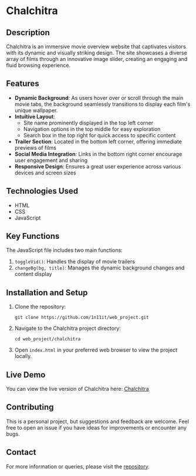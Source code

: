 # Chalchitra

## Description
Chalchitra is an immersive movie overview website that captivates visitors with its dynamic and visually striking design. The site showcases a diverse array of films through an innovative image slider, creating an engaging and fluid browsing experience.

## Features
- **Dynamic Background**: As users hover over or scroll through the main movie tabs, the background seamlessly transitions to display each film's unique wallpaper.
- **Intuitive Layout**: 
  - Site name prominently displayed in the top left corner
  - Navigation options in the top middle for easy exploration
  - Search box in the top right for quick access to specific content
- **Trailer Section**: Located in the bottom left corner, offering immediate previews of films
- **Social Media Integration**: Links in the bottom right corner encourage user engagement and sharing
- **Responsive Design**: Ensures a great user experience across various devices and screen sizes

## Technologies Used
- HTML
- CSS
- JavaScript

## Key Functions
The JavaScript file includes two main functions:

1. `toggleVid()`: Handles the display of movie trailers
2. `changeBg(bg, title)`: Manages the dynamic background changes and content display

## Installation and Setup
1. Clone the repository:
   ```
   git clone https://github.com/1n11it/web_project.git
   ```
2. Navigate to the Chalchitra project directory:
   ```
   cd web_project/chalchitra
   ```
3. Open `index.html` in your preferred web browser to view the project locally.

## Live Demo
You can view the live version of Chalchitra here: [Chalchitra](https://chalchitra-369.netlify.app/)

## Contributing
This is a personal project, but suggestions and feedback are welcome. Feel free to open an issue if you have ideas for improvements or encounter any bugs.

## Contact
For more information or queries, please visit the [repository](https://github.com/1n11it/web_project/tree/main/chalchitra).
